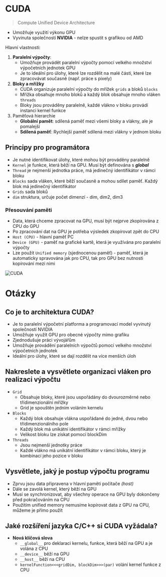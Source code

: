 # CUDA

> Compute Unified Device Architecture

- Umožňuje využití výkonu GPU
- Vyvinuta společností **NVIDIA** - nelze spustit s grafikou od AMD

Hlavní vlastnosti:

1. **Paralelní výpočty**:
   - Umožňuje provádět paralelní výpočty pomocí velkého množství výpočetních jednotek GPU
   - Je to ideální pro úlohy, které lze rozdělit na malé části, které lze zpracovávat současně (např. práce s pixely)
2. **Bloky a mřížky**
   - CUDA organizuje paralelní výpočty do mřížek `grids` a bloků `blocks`
   - Mřížka obsahuje mnoho bloků a každý blok obsahuje mnoho vláken `threads`
   - Bloky jsou prováděny paralelně, každé vlákno v bloku provádí instanci kernel funkce
3. Paměťová hierarchie
   - **Globální pamět**: sdílená paměť mezi všemi bloky a vlákny, ale je pomalejší
   - **Sdílená paměť**: Rychlejší paměť sdílená mezi vlákny v jednom bloku

## Principy pro programátora

- Je nutné identifikovat úlohy, které mohou být prováděny paralelně
- `Kernel` je funkce, která běží na GPU. Musí být definována s ___global___
- `Thread` je nejmenší jednotka práce, má jedinečný identifikátor v rámci bloku
- `Blocks` sada vláken, které běží současně a mohou sdílet paměť. Každý blok má jedinečný identifikátor
- `Grids` sada bloků
- `dim` struktura, určuje počet dimenzí - dim, dim2, dim3

### Přesouvání paměti

- Data, která chceme zpracovat na GPU, musí být nejprve zkopírována z CPU do GPU
- Po zpracování dat na GPU je potřeba výsledek zkopírovat zpět do CPU
- `Host (CPU)` - hlavní paměť PC
- `Device (GPU)` - paměť na grafické kartě, která je využívána pro paralelní výpočty
- Lze použít `Unified memory` (sjednocenou paměť) - paměť, která je automaticky spravována jak pro CPU, tak pro GPU bez nutnosti kopírování mezi nimi

![CUDA](https://nyu-cds.github.io/python-gpu/fig/02-threadmapping.png)

# Otázky

## Co je to architektura CUDA?
- Je to paralelní výpočetní platforma a programovací model vyvinutý společností NVIDIA
- Umožňuje využít GPU pro obecné výpočty mimo grafiku
- Zjednodušuje práci vývojářům
- Umožňuje provádění paralelních výpočtů pomocí velkého množství výpočetních jednotek
- Ideální pro úlohy, které se dají rozdělit na více menších úloh

## Nakreslete a vysvětlete organizaci vláken pro realizaci výpočtu
- `Grid`
  - Obsahuje bloky, které jsou uspořádány do dvourozměrné nebo třídimenzionální mřížky
  - Grid je spouštěn jedním voláním kernelu
- `Blocks`
  - Každý blok obsahuje vlákna uspořádané do jedné, dvou nebo třídimenzionálního pole
  - Každý blok má unikátní identifikátor v rámci mřížky
  - Velikost bloku lze získat pomocí blockDim
- `Threads`
  - Jsou nejmenší jednotky práce
  - Každé vlákno má unikátní identifikátor v rámci bloku, který je kombinací jeho pozice v bloku

## Vysvětlete, jaký je postup výpočtu programu

- Zprvu jsou data připravena v hlavní paměti počítače _(host)_
- Dále se zavolá kernel, který běží na GPU
- Musí se synchronizovat, aby všechny operace na GPU byly dokončeny před pokračováním na CPU
- Použitím unified memory nemusíme kopírovat data z GPU na CPU, můžeme je přímo použít

## Jaké rozšíření jazyka C/C++ si CUDA vyžádala?
- **Nová klíčová slova**
  - `__global__` pro deklaraci kernelu, funkce, která běží na GPU a je volána z CPU
  - `__device__` běží na GPU
  - `__host__` běží na CPU
  - `kernelFunction<<<gridDim, blockDim>>>(par)` volání kernel funkce z CPU
